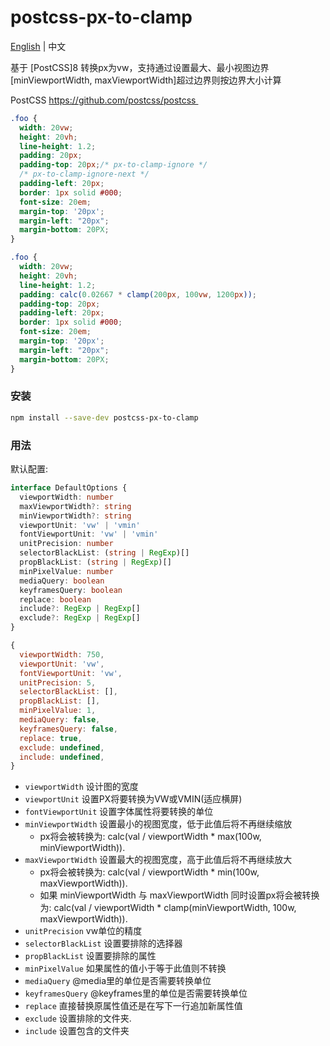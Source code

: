 # postcss-px-to-clamp

[English](README.md) | 中文


基于 [PostCSS]8 转换px为vw，支持通过设置最大、最小视图边界[minViewportWidth, maxViewportWidth]超过边界则按边界大小计算

PostCSS https://github.com/postcss/postcss 

```css
.foo {
  width: 20vw;
  height: 20vh;
  line-height: 1.2;
  padding: 20px;
  padding-top: 20px;/* px-to-clamp-ignore */
  /* px-to-clamp-ignore-next */
  padding-left: 20px;
  border: 1px solid #000;
  font-size: 20em;
  margin-top: '20px';
  margin-left: "20px";
  margin-bottom: 20PX;
}
```

```css
.foo {
  width: 20vw;
  height: 20vh;
  line-height: 1.2;
  padding: calc(0.02667 * clamp(200px, 100vw, 1200px));
  padding-top: 20px;
  padding-left: 20px;
  border: 1px solid #000;
  font-size: 20em;
  margin-top: '20px';
  margin-left: "20px";
  margin-bottom: 20PX;
}
```

### 安装

```sh
npm install --save-dev postcss-px-to-clamp
```

### 用法

默认配置:

```ts
interface DefaultOptions {
  viewportWidth: number
  maxViewportWidth?: string
  minViewportWidth?: string
  viewportUnit: 'vw' | 'vmin'
  fontViewportUnit: 'vw' | 'vmin'
  unitPrecision: number
  selectorBlackList: (string | RegExp)[]
  propBlackList: (string | RegExp)[]
  minPixelValue: number
  mediaQuery: boolean
  keyframesQuery: boolean
  replace: boolean
  include?: RegExp | RegExp[]
  exclude?: RegExp | RegExp[]
}
```

```js
{
  viewportWidth: 750,
  viewportUnit: 'vw',
  fontViewportUnit: 'vw',
  unitPrecision: 5,
  selectorBlackList: [],
  propBlackList: [],
  minPixelValue: 1,
  mediaQuery: false,
  keyframesQuery: false,
  replace: true,
  exclude: undefined,
  include: undefined,
}
```

- `viewportWidth` 设计图的宽度
- `viewportUnit` 设置PX将要转换为VW或VMIN(适应横屏)
- `fontViewportUnit` 设置字体属性将要转换的单位
- `minViewportWidth` 设置最小的视图宽度，低于此值后将不再继续缩放
  - px将会被转换为: calc(val / viewportWidth * max(100w, minViewportWidth)).
- `maxViewportWidth` 设置最大的视图宽度，高于此值后将不再继续放大
  - px将会被转换为: calc(val / viewportWidth * min(100w, maxViewportWidth)).
  - 如果 minViewportWidth 与 maxViewportWidth 同时设置px将会被转换为: calc(val / viewportWidth * clamp(minViewportWidth, 100w, maxViewportWidth)).
- `unitPrecision` vw单位的精度
- `selectorBlackList` 设置要排除的选择器
- `propBlackList` 设置要排除的属性
- `minPixelValue` 如果属性的值小于等于此值则不转换
- `mediaQuery` @media里的单位是否需要转换单位
- `keyframesQuery` @keyframes里的单位是否需要转换单位
- `replace` 直接替换原属性值还是在写下一行追加新属性值
- `exclude` 设置排除的文件夹.
- `include` 设置包含的文件夹
